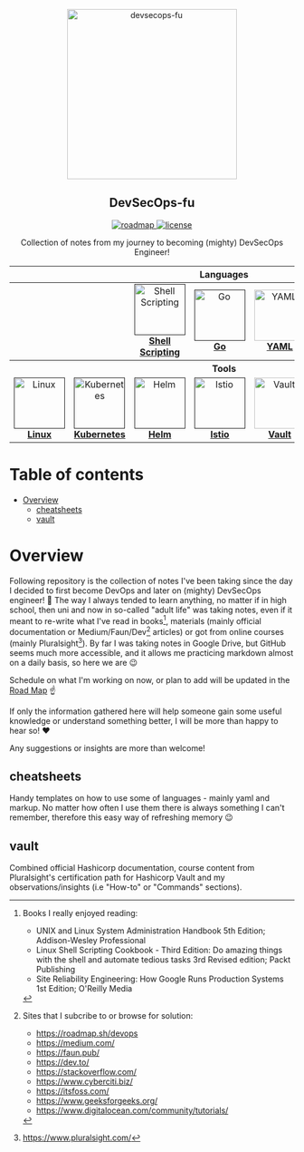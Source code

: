 <p align="center">
  <img width="300px" src="https://github.com/mpiotrak/DevSecOps-fu/blob/main/_screenshots/devsecops.png" align="center" alt="devsecops-fu">
  <h2 align="center">DevSecOps-fu</h2>
</p>

<p align="center">
  <a href="https://github.com/mpiotrak/DevSecOps-fu/projects/1">
    <img alt="roadmap" src="https://img.shields.io/badge/ROAD-MAP-blue" />
  </a>
  <a href="https://github.com/mpiotrak/DevSecOps-fu//blob/main/LICENSE">
    <img alt="license" src="https://img.shields.io/github/license/mpiotrak/DevSecOps-fu" />
  </a>
</p>

<p align="center">Collection of notes from my journey to becoming (mighty) DevSecOps Engineer!</p>

<p align="center">
<table style="width:100%">
    <tr>
      <th colspan="8">Languages</th>
    </tr>
  <tbody>
    <tr>
      <td></td>
      <td></td>
      <td align="center"><a href=""><img src="https://www.vectorlogo.zone/logos/gnu_bash/gnu_bash-icon.svg" alt="Shell Scripting" width="90px;" height="90px;"><br /><b>Shell Scripting</b></a></td>
      <td align="center"><a href=""><img src="https://www.vectorlogo.zone/logos/golang/golang-icon.svg" alt="Go" width="90px;" height="90px;"><br /><b>Go</b></a></td>
      <td align="center"><a href="cheatsheets/yaml-cheatsheet.yaml"><img src="https://www.vectorlogo.zone/logos/yaml/yaml-icon.svg" alt="YAML" width="90px;" height="90px;"><br /><b>YAML</b></a></td>
      <td align="center"><a href="cheatsheets/markdown-cheatsheet.md"><img src="https://www.vectorlogo.zone/logos/markdown-here/markdown-here-icon.svg" alt="Markdown" width="90px;" height="90px;"><br /><b>Markdown</b></a></td>
      <td></td>
      <td></td>
    </tr>
    <tr>
      <th colspan="8">Tools</th>
    </tr>
    <tr>
      <td align="center"><a href=""><img src="https://www.vectorlogo.zone/logos/linux/linux-icon.svg" alt="Linux" width="90px;" height="90px;"><br /><b>Linux</b></a></td>
      <td align="center"><a href=""><img src="https://www.vectorlogo.zone/logos/kubernetes/kubernetes-icon.svg" alt="Kubernetes" width="90px;" height="90px;"><br /><b>Kubernetes</b></a></td>
      <td align="center"><a href=""><img src="https://www.vectorlogo.zone/logos/helmsh/helmsh-icon.svg" alt="Helm" width="90px;" height="90px;"><br /><b>Helm</b></a></td>
      <td align="center"><a href=""><img src="https://www.vectorlogo.zone/logos/istioio/istioio-icon.svg" alt="Istio" width="90px;" height="90px;"><br /><b>Istio</b></a></td>
      <td align="center"><a href="vault/README.md"><img src="https://www.vectorlogo.zone/logos/vaultproject/vaultproject-icon.svg" alt="Vault" width="90px;" height="90px;"><br /><b>Vault</b></a></td>
      <td align="center"><a href="vault/README.md"><img src="https://www.vectorlogo.zone/logos/terraformio/terraformio-icon.svg" alt="Terraform" width="90px;" height="90px;"><br /><b>Terraform</b></a></td>
      <td align="center"><a href="vault/README.md"><img src="https://www.vectorlogo.zone/logos/git-scm/git-scm-icon.svg" alt="Git" width="90px;" height="90px;"><br /><b>Git</b></a></td>
    </tr>
  </tbody>
</table>
</p>

<!-- https://www.vectorlogo.zone/logos/docker/docker-icon.svg -->

# Table of contents

- [Overview](#paragraph1)
  - [cheatsheets](#paragraph1.1)
  - [vault](#paragraph1.2)


# Overview <a name="paragraph1"> </a>

Following repository is the collection of notes I've been taking since the day I decided to first become DevOps and later on (mighty) DevSecOps engineer! :ninja: The way I always tended to learn anything, no matter if in high school, then uni and now in so-called "adult life" was taking notes, even if it meant to re-write what I've read in books[^1], materials (mainly official documentation or Medium/Faun/Dev[^2] articles) or got from online courses (mainly Pluralsight[^3]). By far I was taking notes in Google Drive, but GitHub seems much more accessible, and it allows me practicing markdown almost on a daily basis, so here we are :wink:

Schedule on what I'm working on now, or plan to add will be updated in the [Road Map](https://github.com/mpiotrak/DevSecOps-fu/projects/1) :point_up:

If only the information gathered here will help someone gain some useful knowledge or understand something better, I will be more than happy to hear so! :heart:

Any suggestions or insights are more than welcome!


## cheatsheets

Handy templates on how to use some of languages - mainly yaml and markup. No matter how often I use them there is always something I can't remember, therefore this easy way of refreshing memory :wink:


## vault

Combined official Hashicorp documentation, course content from Pluralsight's certification path for Hashicorp Vault and my observations/insights (i.e "How-to" or "Commands" sections).



[^1]: Books I really enjoyed reading:
    - UNIX and Linux System Administration Handbook 5th Edition; Addison-Wesley Professional
    - Linux Shell Scripting Cookbook - Third Edition: Do amazing things with the shell and automate tedious tasks 3rd Revised edition; Packt Publishing
    - Site Reliability Engineering: How Google Runs Production Systems 1st Edition; O'Reilly Media
[^2]: Sites that I subcribe to or browse for solution:
    - https://roadmap.sh/devops
    - https://medium.com/
    - https://faun.pub/
    - https://dev.to/
    - https://stackoverflow.com/
    - https://www.cyberciti.biz/
    - https://itsfoss.com/
    - https://www.geeksforgeeks.org/
    - https://www.digitalocean.com/community/tutorials/
[^3]: https://www.pluralsight.com/

